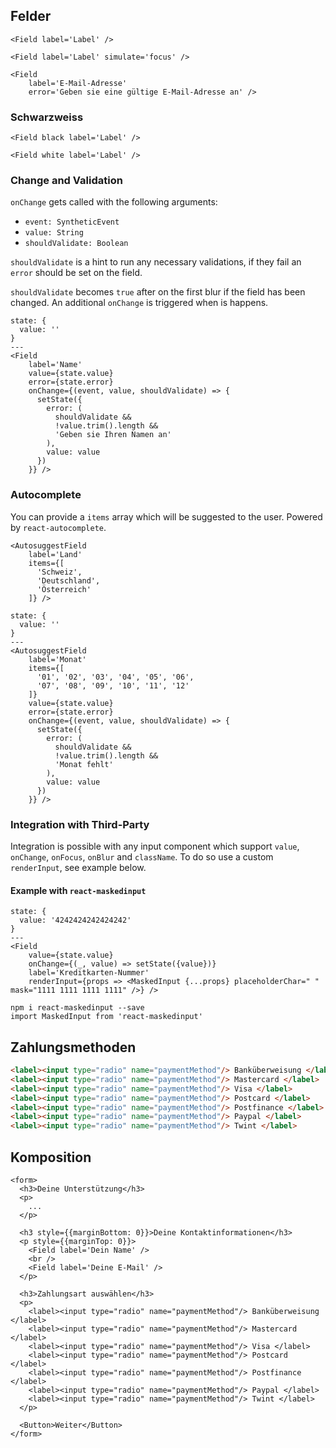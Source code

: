 ## Felder

```react|span-3
<Field label='Label' />
```

```react|span-3
<Field label='Label' simulate='focus' />
```

```react|span-3
<Field
    label='E-Mail-Adresse'
    error='Geben sie eine gültige E-Mail-Adresse an' />
```

### Schwarzweiss

```react|span-3
<Field black label='Label' />
```

```react|span-3,dark
<Field white label='Label' />
```

### Change and Validation

`onChange` gets called with the following arguments:

- `event: SyntheticEvent`
- `value: String`
- `shouldValidate: Boolean`

`shouldValidate` is a hint to run any necessary validations, if they fail an `error` should be set on the field.

`shouldValidate` becomes `true` after on the first blur if the field has been changed. An additional `onChange` is triggered when is happens.

```react
state: {
  value: ''
}
---
<Field
    label='Name'
    value={state.value}
    error={state.error}
    onChange={(event, value, shouldValidate) => {
      setState({
        error: (
          shouldValidate &&
          !value.trim().length &&
          'Geben sie Ihren Namen an'
        ),
        value: value
      })
    }} />
```

### Autocomplete

You can provide a `items` array which will be suggested to the user. Powered by `react-autocomplete`.

```react|span-3
<AutosuggestField
    label='Land'
    items={[
      'Schweiz',
      'Deutschland',
      'Österreich'
    ]} />
```

```react|span-3
state: {
  value: ''
}
---
<AutosuggestField
    label='Monat'
    items={[
      '01', '02', '03', '04', '05', '06',
      '07', '08', '09', '10', '11', '12'
    ]}
    value={state.value}
    error={state.error}
    onChange={(event, value, shouldValidate) => {
      setState({
        error: (
          shouldValidate &&
          !value.trim().length &&
          'Monat fehlt'
        ),
        value: value
      })
    }} />
```


### Integration with Third-Party

Integration is possible with any input component which support `value`, `onChange`, `onFocus`, `onBlur` and `className`. To do so use a custom `renderInput`, see example below.

#### Example with `react-maskedinput`

```react
state: {
  value: '4242424242424242'
}
---
<Field
    value={state.value}
    onChange={(_, value) => setState({value})}
    label='Kreditkarten-Nummer'
    renderInput={props => <MaskedInput {...props} placeholderChar=" " mask="1111 1111 1111 1111" />} />
```

`npm i react-maskedinput --save`  
`import MaskedInput from 'react-maskedinput'`

## Zahlungsmethoden

```html
<label><input type="radio" name="paymentMethod"/> Banküberweisung </label>
<label><input type="radio" name="paymentMethod"/> Mastercard </label>
<label><input type="radio" name="paymentMethod"/> Visa </label>
<label><input type="radio" name="paymentMethod"/> Postcard </label>
<label><input type="radio" name="paymentMethod"/> Postfinance </label>
<label><input type="radio" name="paymentMethod"/> Paypal </label>
<label><input type="radio" name="paymentMethod"/> Twint </label>
```

## Komposition

```react|noSource
<form>
  <h3>Deine Unterstützung</h3>
  <p>
    ...
  </p>

  <h3 style={{marginBottom: 0}}>Deine Kontaktinformationen</h3>
  <p style={{marginTop: 0}}>
    <Field label='Dein Name' />
    <br />
    <Field label='Deine E-Mail' />
  </p>

  <h3>Zahlungsart auswählen</h3>
  <p>
    <label><input type="radio" name="paymentMethod"/> Banküberweisung </label>
    <label><input type="radio" name="paymentMethod"/> Mastercard </label>
    <label><input type="radio" name="paymentMethod"/> Visa </label>
    <label><input type="radio" name="paymentMethod"/> Postcard </label>
    <label><input type="radio" name="paymentMethod"/> Postfinance </label>
    <label><input type="radio" name="paymentMethod"/> Paypal </label>
    <label><input type="radio" name="paymentMethod"/> Twint </label>
  </p>

  <Button>Weiter</Button>
</form>
```